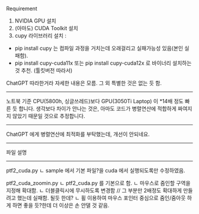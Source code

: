 Requirement 
1. NVIDIA GPU 설치
2. (아마도) CUDA Toolkit 설치
3. cupy 라이브러리 설치 : 
- pip install cupy 는 컴파일 과정을 거치는데 오래걸리고 실패가능성 있음(본인 실패함). 
- pip install cupy-cuda11x 또는 pip install cupy-cuda12x 로 바이너리 설치하는 것 추천. (툴킷버전 따라서)

ChatGPT 따라한거라 자세한 내용은 모름. 
그 외 특별한 것은 없는 듯 함. 

---

노트북 기준
CPU(5800h, 싱글쓰레드)보다 
GPU(3050Ti Laptop) 이 *14배 정도 빠른 듯 합니다. 
생각보다 차이가 안나는 것은, 아마도 코드가 병렬연산에 적합하게 짜여지지 않았기 때문일 것으로 추정합니다.

***
ChatGPT 에게 병렬연산에 최적화를 부탁했는데, 개선이 안되네요. 
___ 

파일 설명 

---

ptf2_cuda.py
ㄴ sample 에서 기본 파일?을 cuda 에서 실행되도록만 수정하였음.

ptf2_cuda_zoomin.py
ㄴ ptf2_cuda.py 를 기본으로 함. 
ㄴ 마우스로 줌인할 구역을 지정해 확대함. 
ㄴ 더블클릭시에 무시하도록 변경함 // 그 부분만 2배정도 확대하게 만들려고 했는데 실패함. 될듯 한데? 
ㄴ 휠 이용하여 마우스 포인터 중심으로 줌인/줌아웃 하게 하면 좋을 듯?한데 더 이상은 손 안댈 것 같음.

